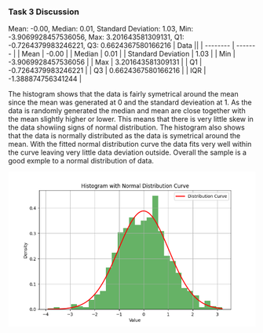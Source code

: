 ### Task 3 Discussion
Mean: -0.00, Median: 0.01, Standard 
Deviation: 1.03, Min: -3.9069928457536056, Max: 3.201643581309131, Q1: -0.7264379983246221, Q3: 0.6624367580166216
| Data ||
| -------- | ------- |
| Mean | -0.00  |
| Median | 0.01 |
| Standard Deviation | 1.03 |
| Min | -3.9069928457536056 |
| Max | 3.201643581309131 |
| Q1 | -0.7264379983246221 |
| Q3 | 0.6624367580166216 |
| IQR | -1.388874756341244 |

The histogram shows that the data is fairly symetrical around the mean since the mean was generated at 0 and the standard devieation at 1. As the data is randomly generated the median and mean are close together with the mean slightly higher or lower. This means that there is very little skew in the data showiing signs of normal distribution. The histogram also shows that the data is normally distributed as the data is symetrical around the mean. With the fitted normal distribution curve the data fits very well within the curve leaving very little data deviation outside. Overall the sample is a good exmple to a normal distribution of data.

![image](Figure_2.png)